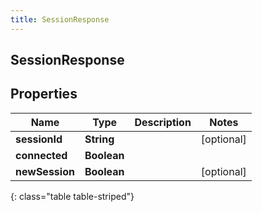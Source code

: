 ```yaml
---
title: SessionResponse
---
```

## SessionResponse


## Properties

| Name | Type | Description | Notes |
| ------------ | ------------- | ------------- | ------------- |
| **sessionId** | <!----><!---->**String**<!----> |  |  [optional] |
| **connected** | <!----><!---->**Boolean**<!----> |  |  |
| **newSession** | <!----><!---->**Boolean**<!----> |  |  [optional] |
{: class="table table-striped"}



